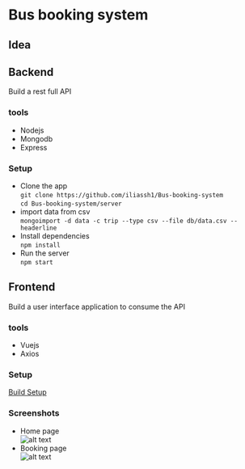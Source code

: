 # Bus booking system
## Idea

## Backend
Build a rest full API 
### tools
* Nodejs
* Mongodb
* Express  
### Setup  
* Clone the app   
`git clone https://github.com/iliassh1/Bus-booking-system`  
`cd Bus-booking-system/server`  
* import data from csv  
`mongoimport -d data -c trip --type csv --file db/data.csv --headerline`  
* Install dependencies  
`npm install`  
* Run the server  
`npm start`  

## Frontend

Build a user interface application to consume the API
### tools
* Vuejs
* Axios
### Setup
[Build Setup](https://github.com/iliassh1/Bus-booking-system/blob/master/client/README.md)

### Screenshots
* Home page  
![alt text](https://github.com/iliassh1/Bus-booking-system/blob/master/client/public/img/Screenshot1.png)  
* Booking page  
![alt text](https://github.com/iliassh1/Bus-booking-system/blob/master/client/public/img/Screenshot2.png)  
